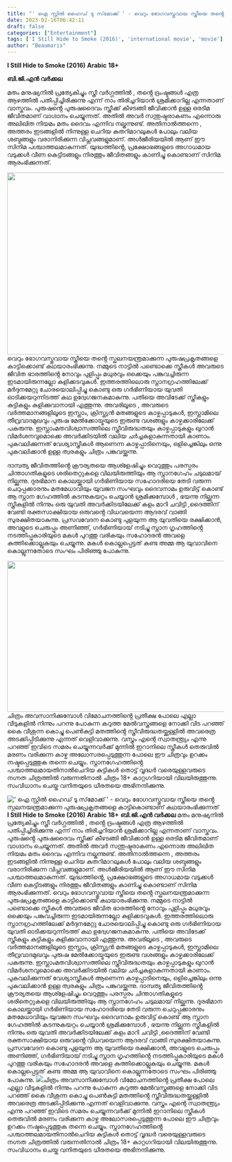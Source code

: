 ```yaml
---
title: "' ഐ സ്റ്റിൽ ഹൈഡ് ടു സ്‌മോക്ക് ' - വെറും ഭോഗവസ്തുവായ സ്ത്രീയെ തൻ്റെ സ്ഖലനയന്ത്രമാക്കുന്ന പുരുഷപ്രകൃതങ്ങളെ കാട്ടികൊണ്ടാണ് കഥയാരംഭിക്കുന്നത്"
date: 2023-02-16T06:42:11
draft: false
categories: ["Entertainment"]
tags: ['I Still Hide to Smoke (2016)', 'international movie', 'movie']
author: "Beaumaris"
---
```


<strong>I Still Hide to Smoke (2016)</strong>
<strong>Arabic</strong>
<strong>18+</strong>

<strong>ബി.ജി.എൻ വർക്കല</strong>

മതം മനുഷ്യനിൽ പ്രത്യേകിച്ചും സ്ത്രീ വർഗ്ഗത്തിൽ , തൻ്റെ ദ്രംഷ്ടങ്ങൾ എത്ര ആഴത്തിൽ പതിപ്പിച്ചിരിക്കുന്നു എന്ന് നാം തിരിച്ചറിയാൻ ശ്രമിക്കാറില്ല എന്നതാണ് വാസ്തവം. പുരുഷൻ്റെ പുരുഷദൈവം സ്ത്രീക്ക് കീഴടങ്ങി ജീവിക്കാൻ ഉള്ള ഒരടിമ ജീവിതമാണ് വാഗ്ദാനം ചെയ്യുന്നത്. അതിൽ അവർ സന്തുഷ്ടരാകണം എന്നൊരു അലിഖിത നിയമം മതം ദൈവം എന്നിവ നല്കുന്നുണ്ട്. അതിനാൽത്തന്നെ , അത്തരം ഇടങ്ങളിൽ നിന്നുള്ള ചെറിയ കുതറിമാറലുകൾ പോലും വലിയ ശബ്ദങ്ങളും വരാനിരിക്കുന്ന വിപ്ലവങ്ങളുമാണ്. അൾജീരിയയിൽ ആണ് ഈ സിനിമ പശ്ചാത്തലമാകുന്നത്. യുദ്ധത്തിൻ്റെ, പ്രക്ഷോഭങ്ങളുടെ അഗാധമായ വടുക്കൾ വീണ കെട്ടിടങ്ങളും നിരത്തും ജീവിതങ്ങളും കാണിച്ചു കൊണ്ടാണ് സിനിമ ആരംഭിക്കുന്നത്.

<img class="size-large wp-image-383808 aligncenter" src="https://cdn.boolokam.com/articles/2023/02/ddff-1-1024x540.jpg" alt="" width="800" height="422" />വെറും ഭോഗവസ്തുവായ സ്ത്രീയെ തൻ്റെ സ്ഖലനയന്ത്രമാക്കുന്ന പുരുഷപ്രകൃതങ്ങളെ കാട്ടിക്കൊണ്ട് കഥയാരംഭിക്കുന്നു. നമ്മുടെ നാട്ടിൽ പണ്ടൊക്കെ സ്ത്രീകൾ അവരുടെ ജീവിത ഭാരത്തിൻ്റെ നോവും പുളിപ്പും മധുരവും ഒക്കെയും പങ്കുവച്ചിരുന്ന ഇടമായിരുന്നല്ലോ കുളിക്കടവുകൾ. ഇത്തരത്തിലൊരു സ്നാനഗ്രഹത്തിലേക്ക് മർദ്ദനമേറ്റു ചോരയൊലിപ്പിച്ചു കൊണ്ടു ഒരു ഗർഭിണിയായ യുവതി ഓടിക്കയറുന്നിടത്ത് കഥ ഉദ്വേഗജനകമാകുന്നു. പതിയെ അവിടേക്ക് സ്ത്രീകളും കുട്ടികളും കുളിക്കുവാനായി എത്തുന്നു. അവരിലൂടെ , അവരുടെ വർത്തമാനങ്ങളിലൂടെ ഇസ്ലാം, ക്രിസ്ത്യൻ മതങ്ങളുടെ കാഴ്ചപ്പാടുകൾ, ഇസ്ലാമിലെ തീവ്രവാദമുഖവും പുരുഷ മേൽക്കോയ്മയുടെ ഇരുണ്ട വശങ്ങളും കാഴ്ചക്കാരിലേക്ക് പകരുന്നു. ഇസ്ലാംമതവിശ്വാസത്തിലെ സ്ത്രീവിരുദ്ധതയും കാഴ്ചപ്പാടുകളും ഖുറാൻ വിമർശനവുമൊക്കെ അവർക്കിടയിൽ വലിയ ചർച്ചകളാകുന്നതായി കാണാം. പുകവലിക്കുന്നത് വേശ്യാസ്ത്രീകൾ ആണെന്ന കാഴ്ചപ്പാടിനെയും, ഒളിച്ചെങ്കിലും ഒന്നു പുകവലിക്കാൻ ഉള്ള ത്വരകളും ചിത്രം പങ്കുവയ്ക്കുന്നു.

ദാമ്പത്യ ജീവിതത്തിൻ്റെ ക്രൗര്യതയെ ആശ്ളേഷിച്ചും വെറുത്തും പരസ്പരം ചിന്താഗതികളുടെ ശരിതെറ്റുകളെ വിലയിരുത്തിയും ആ സ്നാനഗേഹം ചടുലമായ് നില്ക്കുന്നു. ദുരഭിമാന കൊലയ്ക്കായി ഗർഭിണിയായ സഹോദരിയെ തേടി വരുന്ന ചെറുപ്പക്കാരനും മതമേധാവിയും യുവജന സംഘവും ദൈവനാമം ഉരുവിട്ട് കൊണ്ട് ആ സ്നാന ഗേഹത്തിൽ കടന്നുകയറ്റം ചെയ്യാൻ ശ്രമിക്കുമ്പോൾ , ഭയന്നു നില്ക്കുന്ന സ്ത്രീകളിൽ നിന്നും ഒരു യുവതി അവർക്കിടയിലേക്ക് കളം മാറി ചവിട്ടി ,ദൈത്തിന് വേണ്ടി രക്തസാക്ഷിയായ ഒരുവൻ്റെ വിധവയെന്ന ആദരവ് വാങ്ങി സുരക്ഷിതയാകുന്നു. പ്രസവവേദന കൊണ്ടു പുളയുന്ന ആ യുവതിയെ രക്ഷിക്കാൻ, അവളുടെ ചെരുപ്പും അണിഞ്ഞ്, ഗർഭിണിയായ് നടിച്ചു സ്നാന ഗൃഹത്തിൻ്റെ നടത്തിപ്പുകാരിയുടെ മകൾ പുറത്തു വരികയും സഹോദരൻ അവളെ കുത്തിക്കൊല്ലുകയും ചെയ്യുന്നു. മകൾ കൊല്ലപ്പെട്ടത് കണ്ട അമ്മ ആ യുവാവിനെ കൊല്ലുന്നതോടെ സംഘം പിരിഞ്ഞു പോകുന്നു.

<img class="wp-image-383809 aligncenter" src="https://cdn.boolokam.com/articles/2023/02/dqqqw-2.jpg" alt="" width="623" height="350" />ചിത്രം അവസാനിക്കുമ്പോൾ വിമോചനത്തിൻ്റെ പ്രതീക്ഷ പോലെ എല്ലാ വീടുകളിൽ നിന്നും പറന്നു പോകുന്ന കറുത്ത മേൽവസ്ത്രങ്ങളെ നോക്കി വിട പറഞ്ഞ് കൈ വീശുന്ന കൊച്ചു പെൺകുട്ടി മതത്തിൻ്റെ സ്ത്രീവിരുദ്ധതയ്ക്കുള്ളിൽ അവരെത്ര അടക്കിപ്പിടിക്കുന്നു എന്നത് വെളിവാക്കുന്നു. വസ്ത്രം എന്റെ സ്വാതന്ത്ര്യം എന്നു പറഞ്ഞ് ഇവിടെ സമരം ചെയ്യുന്നവർക്ക് മുന്നിൽ ഇറാനിലെ സ്ത്രീകൾ തെരുവിൽ മരണം വരിക്കുന്ന കാഴ്ച അലോസരപ്പെടുത്തുന്ന പോലെ ഈ ചിത്രവും ഉറക്കം നഷ്ടപ്പെടുത്തുക തന്നെ ചെയ്യും. സ്നാനഗേഹത്തിൻ്റെ പശ്ചാത്തലമായതിനാൽചെറിയ കുട്ടികൾ തൊട്ട് വൃദ്ധർ വരെയുള്ളവരുടെ നഗ്നത ചിത്രത്തിൽ വരുന്നതിനാൽ ചിത്രം 18+ കാറ്റഗറിയായി വിലയിരുത്തുന്നു. സംവിധാനം ചെയ്ത വനിതയുടെ ധീരതയെ അഭിനന്ദിക്കുന്നു.


![' ഐ സ്റ്റിൽ ഹൈഡ് ടു സ്‌മോക്ക് ' - വെറും ഭോഗവസ്തുവായ സ്ത്രീയെ തൻ്റെ സ്ഖലനയന്ത്രമാക്കുന്ന പുരുഷപ്രകൃതങ്ങളെ കാട്ടികൊണ്ടാണ് കഥയാരംഭിക്കുന്നത്](https://cdn.boolokam.com/articles/2023/02/ddff-1-1024x540.jpg)**I Still Hide to Smoke (2016)** **Arabic** **18+** **ബി.ജി.എൻ വർക്കല** മതം മനുഷ്യനിൽ പ്രത്യേകിച്ചും സ്ത്രീ വർഗ്ഗത്തിൽ , തൻ്റെ ദ്രംഷ്ടങ്ങൾ എത്ര ആഴത്തിൽ പതിപ്പിച്ചിരിക്കുന്നു എന്ന് നാം തിരിച്ചറിയാൻ ശ്രമിക്കാറില്ല എന്നതാണ് വാസ്തവം. പുരുഷൻ്റെ പുരുഷദൈവം സ്ത്രീക്ക് കീഴടങ്ങി ജീവിക്കാൻ ഉള്ള ഒരടിമ ജീവിതമാണ് വാഗ്ദാനം ചെയ്യുന്നത്. അതിൽ അവർ സന്തുഷ്ടരാകണം എന്നൊരു അലിഖിത നിയമം മതം ദൈവം എന്നിവ നല്കുന്നുണ്ട്. അതിനാൽത്തന്നെ , അത്തരം ഇടങ്ങളിൽ നിന്നുള്ള ചെറിയ കുതറിമാറലുകൾ പോലും വലിയ ശബ്ദങ്ങളും വരാനിരിക്കുന്ന വിപ്ലവങ്ങളുമാണ്. അൾജീരിയയിൽ ആണ് ഈ സിനിമ പശ്ചാത്തലമാകുന്നത്. യുദ്ധത്തിൻ്റെ, പ്രക്ഷോഭങ്ങളുടെ അഗാധമായ വടുക്കൾ വീണ കെട്ടിടങ്ങളും നിരത്തും ജീവിതങ്ങളും കാണിച്ചു കൊണ്ടാണ് സിനിമ ആരംഭിക്കുന്നത്. വെറും ഭോഗവസ്തുവായ സ്ത്രീയെ തൻ്റെ സ്ഖലനയന്ത്രമാക്കുന്ന പുരുഷപ്രകൃതങ്ങളെ കാട്ടിക്കൊണ്ട് കഥയാരംഭിക്കുന്നു. നമ്മുടെ നാട്ടിൽ പണ്ടൊക്കെ സ്ത്രീകൾ അവരുടെ ജീവിത ഭാരത്തിൻ്റെ നോവും പുളിപ്പും മധുരവും ഒക്കെയും പങ്കുവച്ചിരുന്ന ഇടമായിരുന്നല്ലോ കുളിക്കടവുകൾ. ഇത്തരത്തിലൊരു സ്നാനഗ്രഹത്തിലേക്ക് മർദ്ദനമേറ്റു ചോരയൊലിപ്പിച്ചു കൊണ്ടു ഒരു ഗർഭിണിയായ യുവതി ഓടിക്കയറുന്നിടത്ത് കഥ ഉദ്വേഗജനകമാകുന്നു. പതിയെ അവിടേക്ക് സ്ത്രീകളും കുട്ടികളും കുളിക്കുവാനായി എത്തുന്നു. അവരിലൂടെ , അവരുടെ വർത്തമാനങ്ങളിലൂടെ ഇസ്ലാം, ക്രിസ്ത്യൻ മതങ്ങളുടെ കാഴ്ചപ്പാടുകൾ, ഇസ്ലാമിലെ തീവ്രവാദമുഖവും പുരുഷ മേൽക്കോയ്മയുടെ ഇരുണ്ട വശങ്ങളും കാഴ്ചക്കാരിലേക്ക് പകരുന്നു. ഇസ്ലാംമതവിശ്വാസത്തിലെ സ്ത്രീവിരുദ്ധതയും കാഴ്ചപ്പാടുകളും ഖുറാൻ വിമർശനവുമൊക്കെ അവർക്കിടയിൽ വലിയ ചർച്ചകളാകുന്നതായി കാണാം. പുകവലിക്കുന്നത് വേശ്യാസ്ത്രീകൾ ആണെന്ന കാഴ്ചപ്പാടിനെയും, ഒളിച്ചെങ്കിലും ഒന്നു പുകവലിക്കാൻ ഉള്ള ത്വരകളും ചിത്രം പങ്കുവയ്ക്കുന്നു. ദാമ്പത്യ ജീവിതത്തിൻ്റെ ക്രൗര്യതയെ ആശ്ളേഷിച്ചും വെറുത്തും പരസ്പരം ചിന്താഗതികളുടെ ശരിതെറ്റുകളെ വിലയിരുത്തിയും ആ സ്നാനഗേഹം ചടുലമായ് നില്ക്കുന്നു. ദുരഭിമാന കൊലയ്ക്കായി ഗർഭിണിയായ സഹോദരിയെ തേടി വരുന്ന ചെറുപ്പക്കാരനും മതമേധാവിയും യുവജന സംഘവും ദൈവനാമം ഉരുവിട്ട് കൊണ്ട് ആ സ്നാന ഗേഹത്തിൽ കടന്നുകയറ്റം ചെയ്യാൻ ശ്രമിക്കുമ്പോൾ , ഭയന്നു നില്ക്കുന്ന സ്ത്രീകളിൽ നിന്നും ഒരു യുവതി അവർക്കിടയിലേക്ക് കളം മാറി ചവിട്ടി ,ദൈത്തിന് വേണ്ടി രക്തസാക്ഷിയായ ഒരുവൻ്റെ വിധവയെന്ന ആദരവ് വാങ്ങി സുരക്ഷിതയാകുന്നു. പ്രസവവേദന കൊണ്ടു പുളയുന്ന ആ യുവതിയെ രക്ഷിക്കാൻ, അവളുടെ ചെരുപ്പും അണിഞ്ഞ്, ഗർഭിണിയായ് നടിച്ചു സ്നാന ഗൃഹത്തിൻ്റെ നടത്തിപ്പുകാരിയുടെ മകൾ പുറത്തു വരികയും സഹോദരൻ അവളെ കുത്തിക്കൊല്ലുകയും ചെയ്യുന്നു. മകൾ കൊല്ലപ്പെട്ടത് കണ്ട അമ്മ ആ യുവാവിനെ കൊല്ലുന്നതോടെ സംഘം പിരിഞ്ഞു പോകുന്നു. ![](https://cdn.boolokam.com/articles/2023/02/dqqqw-2.jpg)ചിത്രം അവസാനിക്കുമ്പോൾ വിമോചനത്തിൻ്റെ പ്രതീക്ഷ പോലെ എല്ലാ വീടുകളിൽ നിന്നും പറന്നു പോകുന്ന കറുത്ത മേൽവസ്ത്രങ്ങളെ നോക്കി വിട പറഞ്ഞ് കൈ വീശുന്ന കൊച്ചു പെൺകുട്ടി മതത്തിൻ്റെ സ്ത്രീവിരുദ്ധതയ്ക്കുള്ളിൽ അവരെത്ര അടക്കിപ്പിടിക്കുന്നു എന്നത് വെളിവാക്കുന്നു. വസ്ത്രം എന്റെ സ്വാതന്ത്ര്യം എന്നു പറഞ്ഞ് ഇവിടെ സമരം ചെയ്യുന്നവർക്ക് മുന്നിൽ ഇറാനിലെ സ്ത്രീകൾ തെരുവിൽ മരണം വരിക്കുന്ന കാഴ്ച അലോസരപ്പെടുത്തുന്ന പോലെ ഈ ചിത്രവും ഉറക്കം നഷ്ടപ്പെടുത്തുക തന്നെ ചെയ്യും. സ്നാനഗേഹത്തിൻ്റെ പശ്ചാത്തലമായതിനാൽചെറിയ കുട്ടികൾ തൊട്ട് വൃദ്ധർ വരെയുള്ളവരുടെ നഗ്നത ചിത്രത്തിൽ വരുന്നതിനാൽ ചിത്രം 18+ കാറ്റഗറിയായി വിലയിരുത്തുന്നു. സംവിധാനം ചെയ്ത വനിതയുടെ ധീരതയെ അഭിനന്ദിക്കുന്നു.
